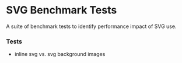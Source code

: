 # SVG Benchmark Tests

A suite of benchmark tests to identify performance impact of SVG use.

### Tests

* inline svg vs. svg background images
